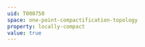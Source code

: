 ```yaml
---
uid: T000750
space: one-point-compactification-topology
property: locally-compact
value: true
---
```

